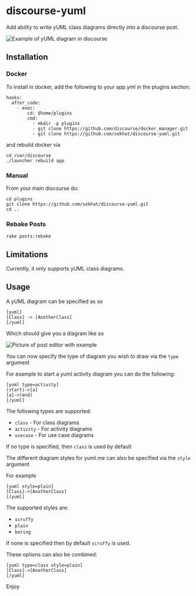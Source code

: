 # discourse-yuml
Add ability to write yUML class diagrams directly into a discourse post.

![Example of yUML diagram in discourse](https://raw.githubusercontent.com/sekhat/discourse-yuml/master/docs/Example.png)

## Installation

### Docker

To install in docker, add the following to your app.yml in the plugins section:

```
hooks:
  after_code:
    - exec:
        cd: $home/plugins
        cmd:
          - mkdir -p plugins
          - git clone https://github.com/discourse/docker_manager.git
          - git clone https://github.com/sekhat/discourse-yuml.git
```

and rebuild docker via

```
cd /var/discourse
./launcher rebuild app
```

### Manual

From your main discourse do:

    cd plugins
    git clone https://github.com/sekhat/discourse-yuml.git
    cd ..

### Rebake Posts

    rake posts:rebake

## Limitations
Currently, it only supports yUML class diagrams.

## Usage
A yUML diagram can be specified as so

    [yuml]
    [Class] -> [AnotherClass]
    [/yuml]

Which should give you a diagram like so

![Picture of post editor with example](https://raw.githubusercontent.com/sekhat/discourse-yuml/master/docs/ExampleUsage.png)

You can now specify the type of diagram you wish to draw via the `type` argument

For example to start a yuml activity diagram you can do the following:

    [yuml type=activity]
    (start)->[a]
    [a]->(end)
    [/yuml]

The following types are supported:

  * `class` - For class diagrams
  * `activity` - For activity diagrams
  * `usecase` - For use case diagrams

If no type is specified, then `class` is used by default

The different diagram styles for yuml.me can also be specified via the `style` argument

For example

    [yuml style=plain]
    [Class]->[AnotherClass]
    [/yuml]

The supported styles are:

  * `scruffy`
  * `plain`
  * `boring`

If none is specified then by default `scruffy` is used.

These options can also be combined:

    [yuml type=class style=plain]
    [Class]->[AnotherClass]
    [/yuml]

Enjoy
